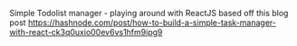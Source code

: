 
Simple Todolist manager - playing around with ReactJS based off this blog post https://hashnode.com/post/how-to-build-a-simple-task-manager-with-react-ck3q0uxio00ev6vs1hfm9ipg9
